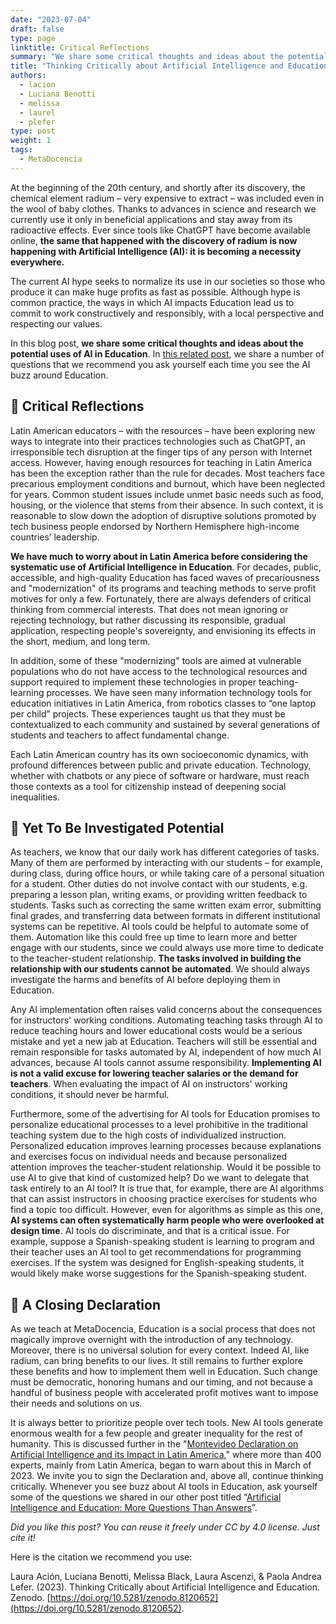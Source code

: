 ```yaml
---
date: "2023-07-04"
draft: false
type: page
linktitle: Critical Reflections
summary: "We share some critical thoughts and ideas about the potential uses of AI in Education"
title: "Thinking Critically about Artificial Intelligence and Education"
authors:
  - lacion
  - Luciana Benotti
  - melissa
  - laurel
  - plefer
type: post
weight: 1
tags: 
  - MetaDocencia 
---
```


At the beginning of the 20th century, and shortly after its discovery, the chemical element radium – very expensive to extract – was included even in the wool of baby clothes. Thanks to advances in science and research we currently use it only in beneficial applications and stay away from its radioactive effects. Ever since tools like ChatGPT have become available online, **the same that happened with the discovery of radium is now happening with Artificial Intelligence (AI): it is becoming a necessity everywhere.**

The current AI hype seeks to normalize its use in our societies so those who produce it can make huge profits as fast as possible. Although hype is common practice, the ways in which AI impacts Education lead us to commit to work constructively and responsibly, with a local perspective and respecting our values.

In this blog post, **we share some critical thoughts and ideas about the potential uses of AI in Education**. In [this related post](https://www.metadocencia.org/en/post/ai-questions/), we share a number of questions that we recommend you ask yourself each time you see the AI buzz around Education.

## 💭 Critical Reflections
Latin American educators – with the resources – have been exploring new ways to integrate into their practices technologies such as ChatGPT, an irresponsible tech disruption at the finger tips of any person with Internet access. However, having enough resources for teaching in Latin America has been the exception rather than the rule for decades. Most teachers face precarious employment conditions and burnout, which have been neglected for years. Common student issues include unmet basic needs such as food, housing, or the violence that stems from their absence. In such context, it is reasonable to slow down the adoption of disruptive solutions promoted by tech business people endorsed by Northern Hemisphere high-income countries’ leadership.

**We have much to worry about in Latin America before considering the systematic use of Artificial Intelligence in Education**. For decades, public, accessible, and high-quality Education has faced waves of precariousness and "modernization" of its programs and teaching methods to serve profit motives for only a few. Fortunately, there are always defenders of critical thinking from commercial interests. That does not mean ignoring or rejecting technology, but rather discussing its responsible, gradual application, respecting people's sovereignty, and envisioning its effects in the short, medium, and long term.

In addition, some of these "modernizing" tools are aimed at vulnerable populations who do not have access to the technological resources and support required to implement these technologies in proper teaching-learning processes. We have seen many information technology tools for education initiatives in Latin America, from robotics classes to “one laptop per child” projects. These experiences taught us that they must be contextualized to each community and sustained by several generations of students and teachers to affect fundamental change.

Each Latin American country has its own socioeconomic dynamics, with profound differences between public and private education. Technology, whether with chatbots or any piece of software or hardware, must reach those contexts as a tool for citizenship instead of deepening social inequalities.

## 🔎 Yet To Be Investigated Potential
As teachers, we know that our daily work has different categories of tasks. Many of them are performed by interacting with our students – for example, during class, during office hours, or while taking care of a personal situation for a student. Other duties do not involve  contact with our students, e.g. preparing a lesson plan, writing exams, or providing written feedback to students. Tasks such as correcting the same written exam error, submitting final grades, and transferring data between formats in different institutional systems can be repetitive. AI tools could be helpful to automate some of them. Automation like this could free up time to learn more and better engage with our students, since we could always use more time to dedicate to the teacher-student relationship. **The tasks involved in building the relationship with our students cannot be automated**. We should always investigate the harms and benefits of AI before deploying them in Education.

Any AI implementation often raises valid concerns about the consequences for instructors' working conditions. Automating teaching tasks through AI to reduce teaching hours and lower educational costs would be a serious mistake and yet a new jab at Education. Teachers will still be essential and remain responsible for tasks automated by AI, independent of how much AI advances, because AI tools cannot assume responsibility. **Implementing AI is not a valid excuse for lowering teacher salaries or the demand for teachers**. When evaluating the impact of AI on instructors' working conditions, it should never be harmful.

Furthermore, some of the advertising for AI tools for Education promises to personalize educational processes to a level prohibitive in the traditional teaching system due to the high costs of individualized instruction. Personalized education improves learning processes because explanations and exercises focus on individual needs and because personalized attention improves the teacher-student relationship. Would it be possible to use AI to give that kind of customized help? Do we want to delegate that task entirely to an AI tool? It is true that, for example, there are AI algorithms that can assist instructors in choosing practice exercises for students who find a topic too difficult. However, even for algorithms as simple as this one, **AI systems can often systematically harm people who were overlooked at design time**. AI tools do discriminate, and that is a critical issue. For example, suppose a Spanish-speaking student is learning to program and their teacher uses an AI tool to get recommendations for programming exercises. If the system was designed for English-speaking students, it would likely make worse suggestions for the Spanish-speaking student.


## 🥁 A Closing Declaration
As we teach at MetaDocencia, Education is a social process that does not magically improve overnight with the introduction of any technology. Moreover, there is no universal solution for every context. Indeed AI, like radium, can bring benefits to our lives. It still remains to further explore these benefits and how to implement them well in Education. Such change must be democratic, honoring humans and our timing, and not because a handful of business people with accelerated profit motives want to impose their needs and solutions on us.

It is always better to prioritize people over tech tools. New AI tools generate enormous wealth for a few people and greater inequality for the rest of humanity. This is discussed further in the "[Montevideo Declaration on Artificial Intelligence and its Impact in Latin America](https://docs.google.com/forms/d/e/1FAIpQLSeFi2ufrXYRP5ZVEoLCv3oOr85MBBXNUdJYmybLkR5zQ9h5ow/viewform)," where more than 400 experts, mainly from Latin America, began to warn about this in March of 2023. We invite you to sign the Declaration and, above all, continue thinking critically. Whenever you see  buzz about AI tools in Education, ask yourself some of the questions we shared in our other post titled “[Artificial Intelligence and Education: More Questions Than Answers](https://www.metadocencia.org/en/post/ai-questions/)”.

*Did you like this post? You can reuse it freely under CC by 4.0 license. Just cite it!* 

Here is the citation we recommend you use: 

Laura Ación, Luciana Benotti, Melissa Black, Laura Ascenzi, & Paola Andrea Lefer. (2023). Thinking Critically about Artificial Intelligence and Education. Zenodo. [https://doi.org/10.5281/zenodo.8120652](https://doi.org/10.5281/zenodo.8120652).
